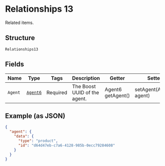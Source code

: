 
# Relationships 13

Related items.

## Structure

`Relationships13`

## Fields

| Name | Type | Tags | Description | Getter | Setter |
|  --- | --- | --- | --- | --- | --- |
| `Agent` | [`Agent6`](../../doc/models/agent-6.md) | Required | The Boost UUID of the agent. | Agent6 getAgent() | setAgent(Agent6 agent) |

## Example (as JSON)

```json
{
  "agent": {
    "data": {
      "type": "product",
      "id": "d64d47eb-c7a6-4128-985b-0ecc79284608"
    }
  }
}
```

